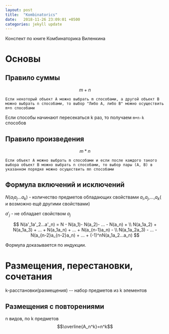 ```yaml
---
layout: post
title:  "Kombinatorics"
date:   2018-11-26 23:09:01 +0500
categories: jekyll update
---
```

<!-- mathjax config similar to math.stackexchange -->
<script type="text/x-mathjax-config">
MathJax.Hub.Config({
  jax: ["input/TeX", "output/HTML-CSS"],
  tex2jax: {
    inlineMath: [ ['$', '$'] ],
    displayMath: [ ['$$', '$$']],
    processEscapes: true,
    skipTags: ['script', 'noscript', 'style', 'textarea', 'pre', 'code']
  },
  messageStyle: "none",
  "HTML-CSS": { preferredFont: "TeX", availableFonts: ["STIX","TeX"] }
});
</script>
<script src="http://cdn.mathjax.org/mathjax/latest/MathJax.js?config=TeX-AMS_HTML" type="text/javascript"></script>

Конспект по книге Комбинаторика Виленкина

# Основы

## Правило суммы
$$m+n$$

`Если некоторый объект A можно выбрать m способами, а другой объект B можно выбрать n способами, то выбор "Либо A, либо B" можно осуществить m+n способами`

Если способы начинают пересекаться k раз, то получаем `m+n-k` способов

## Правило произведения
$$m*n$$

`Если объект A можно выбрать m способами и если после каждого такого выбора объект B можно выбрать n способами, то выбор пары (A, B) в указанном порядке можно осуществить mn способами`

## Формула включений и исключений

$N(a_ia_j...a_k)$ - количество предметов обладающих свойствами $a_i$,$a_j$,...,$a_k$( и возможно ещё другими свойствами)

$a'_j$ - не обладает свойством $a_j$

$$
N(a'_1a'_2...a'_n) = N - N(a_1)- N(a_2)- ... - N(a_n) + \\
N(a_1a_2) + N(a_1a_3) + ... + N(a_1a_n) + ... + N(a_{n-1}a_n) -  \\
N(a_1a_2a_3) - ... - N(a_{n-2}a_{n-2}a_n) + ... + (-1)^nN(a_1a_2...a_n)
$$

Формула доказывается по индукции.

# Размещения, перестановки, сочетания

k-расстановки(размещения) -- набор предметов из k элементов

## Размещения с повторениями
n видов, по k предметов 
$$\overline{A_n^k}=n^k$$
